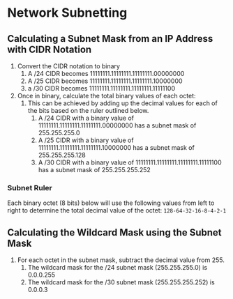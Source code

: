 # Network Subnetting
## Calculating a Subnet Mask from an IP Address with CIDR Notation
1. Convert the CIDR notation to binary
    1. A /24 CIDR becomes 11111111.11111111.11111111.00000000
    2. A /25 CIDR becomes 11111111.11111111.11111111.10000000
    3. a /30 CIDR becomes 11111111.11111111.11111111.11111100
2. Once in binary, calculate the total binary values of each octet:
    1. This can be achieved by adding up the decimal values for each of the bits based on the ruler outlined below.
        1. A /24 CIDR with a binary value of 11111111.11111111.11111111.00000000 has a subnet mask of 255.255.255.0
        2. A /25 CIDR with a binary value of 11111111.11111111.11111111.10000000 has a subnet mask of 255.255.255.128
        3. A /30 CIDR with a binary value of 11111111.11111111.11111111.11111100 has a subnet mask of 255.255.255.252
### Subnet Ruler
Each binary octet (8 bits) below will use the following values from left to right to determine the total decimal value of the octet: `128-64-32-16-8-4-2-1` 

## Calculating the Wildcard Mask using the Subnet Mask
1. For each octet in the subnet mask, subtract the decimal value from 255.
    1. The wildcard mask for the /24 subnet mask (255.255.255.0) is 0.0.0.255
    2. The wildcard mask for the /30 subnet mask (255.255.255.252) is 0.0.0.3
